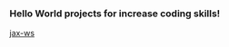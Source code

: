 ### Hello World projects for increase coding skills!

[jax-ws](https://github.com/abogatikov/HelloWorld/jaxws)